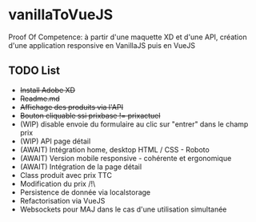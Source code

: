 # vanillaToVueJS

Proof Of Competence: à partir d'une maquette XD et d'une API, création d'une application responsive en VanillaJS puis en VueJS

## TODO List

* ~~Install Adobe XD~~
* ~~Readme.md~~
* ~~Affichage des produits via l'API~~
* ~~Bouton cliquable ssi prixbase != prixactuel~~
* (WIP) disable envoie du formulaire au clic sur "entrer" dans le champ prix
* (WIP) API page détail
* (AWAIT) Intégration home, desktop HTML / CSS - Roboto
* (AWAIT) Version mobile responsive - cohérente et ergonomique 
* (AWAIT) Intégration de la page détail
* Class produit avec prix TTC
* Modification du prix /!\
* Persistence de donnée via localstorage
* Refactorisation via VueJS
* Websockets pour MAJ dans le cas d'une utilisation simultanée